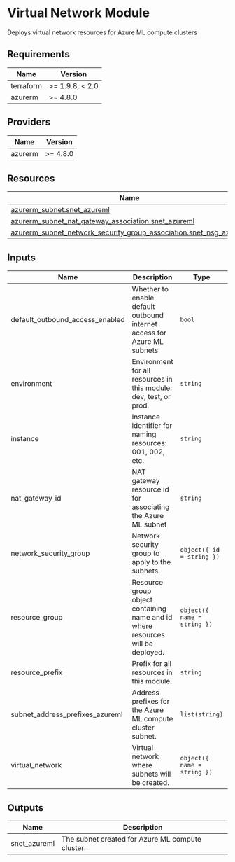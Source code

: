 <!-- BEGIN_TF_DOCS -->
<!-- markdown-table-prettify-ignore-start -->
# Virtual Network Module

Deploys virtual network resources for Azure ML compute clusters

## Requirements

| Name | Version |
|------|---------|
| terraform | >= 1.9.8, < 2.0 |
| azurerm | >= 4.8.0 |

## Providers

| Name | Version |
|------|---------|
| azurerm | >= 4.8.0 |

## Resources

| Name | Type |
|------|------|
| [azurerm_subnet.snet_azureml](https://registry.terraform.io/providers/hashicorp/azurerm/latest/docs/resources/subnet) | resource |
| [azurerm_subnet_nat_gateway_association.snet_azureml](https://registry.terraform.io/providers/hashicorp/azurerm/latest/docs/resources/subnet_nat_gateway_association) | resource |
| [azurerm_subnet_network_security_group_association.snet_nsg_azureml](https://registry.terraform.io/providers/hashicorp/azurerm/latest/docs/resources/subnet_network_security_group_association) | resource |

## Inputs

| Name | Description | Type | Default | Required |
|------|-------------|------|---------|:--------:|
| default\_outbound\_access\_enabled | Whether to enable default outbound internet access for Azure ML subnets | `bool` | n/a | yes |
| environment | Environment for all resources in this module: dev, test, or prod. | `string` | n/a | yes |
| instance | Instance identifier for naming resources: 001, 002, etc. | `string` | n/a | yes |
| nat\_gateway\_id | NAT gateway resource id for associating the Azure ML subnet | `string` | n/a | yes |
| network\_security\_group | Network security group to apply to the subnets. | ```object({ id = string })``` | n/a | yes |
| resource\_group | Resource group object containing name and id where resources will be deployed. | ```object({ name = string })``` | n/a | yes |
| resource\_prefix | Prefix for all resources in this module. | `string` | n/a | yes |
| subnet\_address\_prefixes\_azureml | Address prefixes for the Azure ML compute cluster subnet. | `list(string)` | n/a | yes |
| virtual\_network | Virtual network where subnets will be created. | ```object({ name = string })``` | n/a | yes |

## Outputs

| Name | Description |
|------|-------------|
| snet\_azureml | The subnet created for Azure ML compute cluster. |
<!-- markdown-table-prettify-ignore-end -->
<!-- END_TF_DOCS -->
